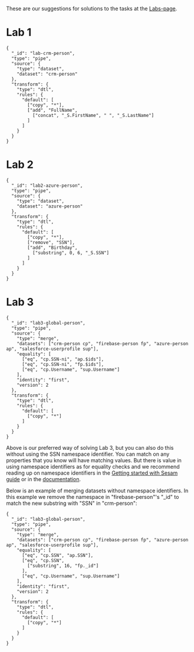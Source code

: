 These are our suggestions for solutions to the tasks at the [Labs-page](https://github.com/sesam-community/wiki/wiki/Labs).

# Lab 1
```
{
  "_id": "lab-crm-person",
  "type": "pipe",
  "source": {
    "type": "dataset",
    "dataset": "crm-person"
  },
  "transform": {
    "type": "dtl",
    "rules": {
      "default": [
        ["copy", "*"],
        ["add", "FullName",
          ["concat", "_S.FirstName", " ", "_S.LastName"]
        ]
      ]
    }
  }
}
```

# Lab 2
```
{
  "_id": "lab2-azure-person",
  "type": "pipe",
  "source": {
    "type": "dataset",
    "dataset": "azure-person"
  },
  "transform": {
    "type": "dtl",
    "rules": {
      "default": [
        ["copy", "*"],
        ["remove", "SSN"],
        ["add", "Birthday",
          ["substring", 0, 6, "_S.SSN"]
        ]
      ]
    }
  }
}
```

# Lab 3
```
{
  "_id": "lab3-global-person",
  "type": "pipe",
  "source": {
    "type": "merge",
    "datasets": ["crm-person cp", "firebase-person fp", "azure-person ap", "salesforce-userprofile sup"],
    "equality": [
      ["eq", "cp.SSN-ni", "ap.$ids"],
      ["eq", "cp.SSN-ni", "fp.$ids"],
      ["eq", "cp.Username", "sup.Username"]
    ],
    "identity": "first",
    "version": 2
  },
  "transform": {
    "type": "dtl",
    "rules": {
      "default": [
        ["copy", "*"]
      ]
    }
  }
}
```

Above is our preferred way of solving Lab 3, but you can also do this without using the SSN namespace identifier. You can match on any properties that you know will have matching values. But there is value in using namespace identifiers as for equality checks and we recommend reading up on namespace identifiers in the [Getting started with Sesam guide](https://github.com/sesam-community/wiki/wiki/Getting-started#6312-Namespace-identifiers) or in the [documentation](https://docs.sesam.io/DTLReferenceGuide.html#namespaces).

Below is an example of merging datasets without namespace identifiers. In this example we remove the namespace in "firebase-person"'s "_id" to match the new substring with "SSN" in "crm-person":
```
{
  "_id": "lab3-global-person",
  "type": "pipe",
  "source": {
    "type": "merge",
    "datasets": ["crm-person cp", "firebase-person fp", "azure-person ap", "salesforce-userprofile sup"],
    "equality": [
      ["eq", "cp.SSN", "ap.SSN"],
      ["eq", "cp.SSN",
        ["substring", 16, "fp._id"]
      ],
      ["eq", "cp.Username", "sup.Username"]
    ],
    "identity": "first",
    "version": 2
  },
  "transform": {
    "type": "dtl",
    "rules": {
      "default": [
        ["copy", "*"]
      ]
    }
  }
}
```
